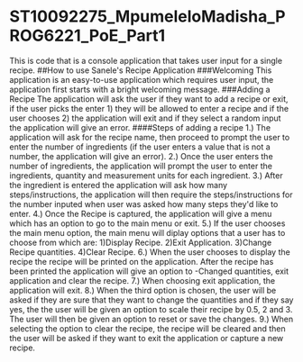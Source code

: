 # ST10092275_MpumeleloMadisha_PROG6221_PoE_Part1
This is code that is a console application that takes user input for a single recipe.
##How to use Sanele's Recipe Application
###Welcoming
This application is an easy-to-use application which requires user input, the application first starts with a  bright welcoming message.
###Adding a Recipe
The application will ask the user if they want to add a  recipe or exit, if the user picks the enter 1) they will be allowed to enter a recipe and if the user chooses 2) the application will exit and if they select a random input the application will give an error.
####Steps of adding a recipe
1.) The application will ask for the recipe name, then proceed to prompt the user to enter the number of ingredients (if the user enters a value that is not a number, the application will give an error). 
2.) Once the user enters the number of ingredients, the application will prompt the user to enter the ingredients, quantity and measurement units for each ingredient.
3.) After the ingredient is entered the application will ask how many steps/instructions, the application will then require the steps/instructions for the number inputed when user was asked how many steps they'd like to enter.
4.) Once the Recipe is captured, the application will give a menu which has an option to go to the main menu or exit.
5.) If the user chooses the main menu option, the  main menu will diplay options that a user has to choose from which are:
    1)Display Recipe.
    2)Exit Application.
    3)Change Recipe quantities.
    4)Clear Recipe.
6.) When the user chooses to display the recipe the recipe will be printed on the application. After the recipe has been printed the application will give an option to -Changed quantities, exit application and clear the recipe.
7.) When choosing exit application, the application will exit.
8.) When the third option is chosen, the user will be asked if they are sure that they want to change the quantities and if they say yes, the the user will be given an option to scale their recipe by 0.5, 2 and 3. The user will then be given an option to reset or save the changes.
9.) When selecting the option to clear the recipe, the recipe will be cleared and then the user will be asked if they want to exit the application or capture a new recipe.



